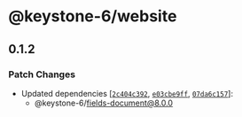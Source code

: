 # @keystone-6/website

## 0.1.2

### Patch Changes

- Updated dependencies [[`2c404c392`](https://github.com/keystonejs/keystone/commit/2c404c392dfde57dee56be0bff683a8cb93d1e48), [`e03cbe9ff`](https://github.com/keystonejs/keystone/commit/e03cbe9fffed72026bd555c31d3dde7d526b431c), [`07da6c157`](https://github.com/keystonejs/keystone/commit/07da6c157622ee89ae61dc4c445b26de46e91e3e)]:
  - @keystone-6/fields-document@8.0.0
